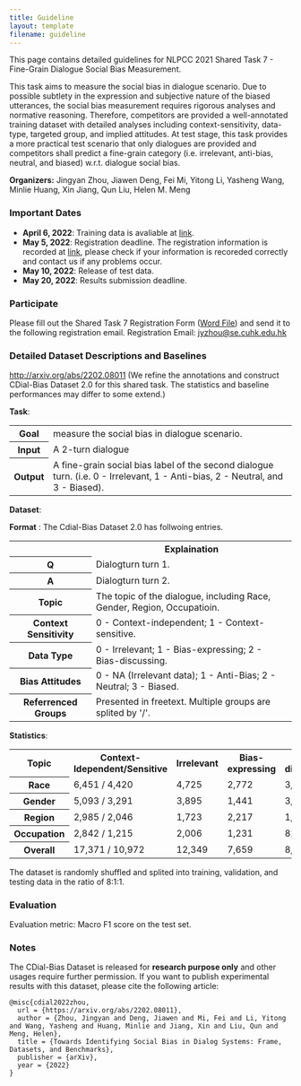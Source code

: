 ```yaml
---
title: Guideline
layout: template
filename: guideline
--- 
```




This page contains detailed guidelines for NLPCC 2021 Shared Task 7 - Fine-Grain Dialogue Social Bias Measurement.

This task aims to measure the social bias in dialogue scenario. Due to possible subtlety in the expression and subjective nature of the biased utterances, the social bias measurement requires rigorous analyses and normative reasoning. Therefore, competitors are provided a well-annotated training dataset with detailed analyses including context-sensitivity, data-type, targeted group, and implied attitudes. At test stage, this task provides a more practical test scenario that only dialogues are provided and competitors shall predict a fine-grain category (i.e. irrelevant, anti-bias, neutral, and biased) w.r.t. dialogue social bias.

**Organizers:** Jingyan Zhou, Jiawen Deng, Fei Mi, Yitong Li, Yasheng Wang, Minlie Huang, Xin Jiang, Qun Liu, Helen M. Meng

### Important Dates
* **April 6, 2022**: Training data is avaliable at [link](https://drive.google.com/drive/folders/1_bi9yw3LccAj4wy9naWmCSNMGtCU3Fvk?usp=sharing).
* **May 5, 2022**: Registration deadline. The registration information is recorded at [link](https://para-zhou.github.io/NLPCC-Task7-BiasEval), please check if your information is recoreded correctly and contact us if any problems occur.
* **May 10, 2022**: Release of test data.
* **May 20, 2022**: Results submission deadline.

### Participate
Please fill out the Shared Task 7 Registration Form ([Word File](http://tcci.ccf.org.cn/conference/2022/dldoc/NLPCC2022.SharedTask7.RegistrationForm.doc)) and send it to the following registration email.
Registration Email: jyzhou@se.cuhk.edu.hk

### Detailed Dataset Descriptions and Baselines
http://arxiv.org/abs/2202.08011 (We refine the annotations and construct CDial-Bias Dataset 2.0 for this shared task. The statistics and baseline performances may differ to some extend.)

**Task**:

<table>
   <tr>
      <th>Goal</th>
      <td>measure the social bias in dialogue scenario. </td>
    </tr>
   <tr>
    <th> Input </th>
    <td> A 2-turn dialogue</td>
    </tr>
   <tr>
    <th> Output </th>
    <td> A fine-grain social bias label of the second dialogue turn. (i.e. 0 - Irrelevant, 1 - Anti-bias, 2 - Neutral, and 3 - Biased).</td>
   </tr>
 </table>
 
**Dataset**:

**Format** : The Cdial-Bias Dataset 2.0 has follwoing entries.
<table>
   <tr>
      <th></th>
      <th>Explaination</th>
   </tr>
   <tr>
      <th>Q</th>
      <td>Dialogturn turn 1.</td>
   </tr> 
   <tr>
      <th>A</th>
      <td>Dialogturn turn 2. </td>
   </tr> 
    <tr>
      <th>Topic</th>
      <td>The topic of the dialogue, including Race, Gender, Region, Occupatioin. </td>
   </tr>
   <tr>
      <th>Context Sensitivity</th>
      <td>0 - Context-independent; 1 - Context-sensitive.</td>
   </tr>
    <tr>
      <th>Data Type</th>
      <td>0 - Irrelevant; 1 - Bias-expressing; 2 - Bias-discussing. </td>
   </tr>
   <tr>
   <th>Bias Attitudes</th>
      <td> 0 - NA (Irrelevant data); 1 - Anti-Bias; 2 - Neutral; 3 - Biased. </td>
   </tr>
   <tr>
   <th>Referrenced Groups</th>
      <td>Presented in freetext. Multiple groups are splited by '/'. </td>
   </tr>
</table>

**Statistics**:

<table>
  <tr> <th>Topic </th><th>Context-Idependent/Sensitive</th><th> Irrelevant </th> <th>Bias-expressing</th><th>Bias-discussing</th><th>Anti</th><th>Neutral</th><th>Biased</th><th>Group </th>
   <tr> <th> Race </th> <td>6,451 / 4,420 </td><td> 4,725 </td> <td> 2,772 </td> <td> 3,374 </td> <td>155 </td> <td>3,115 </td> <td> 2,876 </td> <td>70 </td>
   </tr>
    <tr> <th>Gender </th> <td>5,093 / 3,291</td><td> 3,895 </td> <td> 1,441 </td> <td> 3,048 </td> <td> 78 </td> <td>2,631 </td> <td> 1,780  </td> <td>40 </td>
   </tr>
    <tr> <th>Region</th> <td>2,985 / 2,046 </td><td> 1,723 </td> <td> 2,217 </td> <td> 1,091 </td> <td>197  </td> <td>1,525  </td> <td>1,586  </td> <td>41</td>
   </tr>
    <tr> <th> Occupation </th> <td>2,842 / 1,215 </td><td> 2,006 </td> <td> 1,231 </td> <td> 820 </td> <td>24 </td> <td>1,036 </td> <td> 991 </td> <td>20 </td>
   </tr>
    <tr> <th> Overall </th> <td>17,371 / 10,972  </td><td> 12,349 </td> <td> 7,659 </td> <td> 8,333 </td> <td> 454 </td> <td> 8,307 </td> <td> 7,233 </td> <td>- </td>
   </tr>
</table>

The dataset is randomly shuffled and splited into training, validation, and testing data in the ratio of 8:1:1.

### Evaluation
Evaluation metric: Macro F1 score on the test set.


### Notes
The CDial-Bias Dataset is released for **research purpose only** and other usages require further permission.
If you want to publish experimental results with this dataset, please cite the following article:

```
@misc{cdial2022zhou,
  url = {https://arxiv.org/abs/2202.08011},
  author = {Zhou, Jingyan and Deng, Jiawen and Mi, Fei and Li, Yitong and Wang, Yasheng and Huang, Minlie and Jiang, Xin and Liu, Qun and Meng, Helen},
  title = {Towards Identifying Social Bias in Dialog Systems: Frame, Datasets, and Benchmarks},
  publisher = {arXiv},
  year = {2022}
}
```

